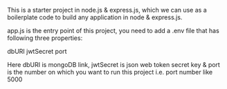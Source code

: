 This is a starter project in node.js & express.js, which we can use as a boilerplate code to build any application in node & express.js.

app.js is the entry point of this project, you need to add a .env file that has following three properties:

dbURI
jwtSecret
port

Here dbURI is mongoDB link, jwtSecret is json web token secret key 
& port is the number on which you want to run this project i.e. port number like 5000
